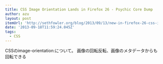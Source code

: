 ```yaml
---
title: CSS Image Orientation Lands in Firefox 26 - Psychic Core Dump
author: azu
layout: post
itemUrl: 'http://sethfowler.org/blog/2013/09/13/new-in-firefox-26-css-image-orientation'
date: '2013-09-18T11:59:24.045Z'
tags:
  - CSS
---
```

CSSのimage-orientation:について。
画像の回転反転、画像のメタデータからも回転できる
